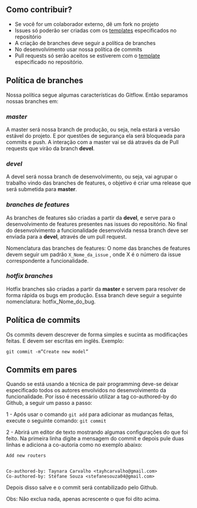 ## Como contribuir?

* Se você for um colaborador externo, dê um fork no projeto
* Issues só poderão ser criadas com os [templates](https://github.com/fga-eps-mds/2018.2-CarDefense/tree/master/.github/ISSUE_TEMPLATE) especificados no repositório
* A criação de branches deve seguir a política de branches
* No desenvolvimento usar nossa política de commits
* Pull requests só serão aceitos se estiverem com o [template](https://github.com/fga-eps-mds/2018.2-CarDefense/blob/master/PULL_REQUEST_TEMPLATE.md) especificado no repositório.

## Política de branches

Nossa política segue algumas características do Gitflow. Então separamos nossas branches em:

### *master*

A master será nossa branch de produção, ou seja, nela estará a versão estável do projeto. E por questões de segurança ela será bloqueada para commits e push. A interação com a master vai se dá através da de Pull requests que virão da branch **devel**.

### *devel*

A devel será nossa branch de desenvolvimento, ou seja, vai agrupar o trabalho vindo das branches de features, o objetivo é criar uma release que será submetida para **master**. 

### *branches de features*

As branches de features são criadas a partir da **devel**, e serve para o desenvolvimento de features presentes nas issues do repositório. No final do desenvolvimento a funcionalidade desenvolvida nessa branch deve ser enviada para a **devel**, através de um pull request.

Nomenclatura das branches de features:
	O nome das branches de features devem seguir um padrão `X_Nome_da_issue` , onde X é o número da issue correspondente a funcionalidade. 

### *hotfix branches* 

Hotfix branches são criadas a partir da **master** e servem para resolver de forma rápida os bugs em produção. Essa branch deve seguir a seguinte nomenclatura: hotfix_Nome_do_bug.

## Política de commits 

Os commits devem descrever de forma simples e sucinta as modificações feitas. E devem ser escritas em inglês. Exemplo:

`git commit -m”Create new model”`

## Commits em pares

Quando se está usando a técnica de pair programming deve-se deixar especificado todos os autores envolvidos no desenvolvimento da funcionalidade. Por isso é necessário utilizar a tag co-authored-by do Github, a seguir um passo a passo:

1 - Após usar o comando `git add` para adicionar as mudanças feitas, execute o seguinte comando:
	`git commit`

2 - Abrirá um editor de texto mostrando algumas configurações do que foi feito. Na primeira linha digite a mensagem do commit e depois pule duas linhas e adiciona a co-autoria como no exemplo abaixo: 
```
Add new routers


Co-authored-by: Taynara Carvalho <tayhcarvalho@gmail.com>
Co-authored-by: Stéfane Souza <stefanesouza04@gmail.com>
```

Depois disso salve e o commit será contabilizado pelo Github.

Obs: Não exclua nada, apenas acrescente o que foi dito acima.



